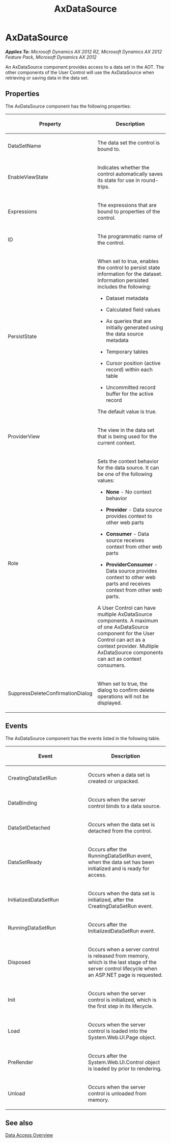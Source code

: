 ﻿---
title: AxDataSource
TOCTitle: AxDataSource
ms:assetid: b5fe28bc-a34c-4535-8a2f-c481a32c8b10
ms:mtpsurl: https://msdn.microsoft.com/en-us/library/Cc636502(v=AX.60)
ms:contentKeyID: 28119475
ms.date: 11/07/2012
mtps_version: v=AX.60
---

# AxDataSource 


_**Applies To:** Microsoft Dynamics AX 2012 R2, Microsoft Dynamics AX 2012 Feature Pack, Microsoft Dynamics AX 2012_

An AxDataSource component provides access to a data set in the AOT. The other components of the User Control will use the AxDataSource when retrieving or saving data in the data set.

## Properties

The AxDataSource component has the following properties:

<table>
<colgroup>
<col style="width: 50%" />
<col style="width: 50%" />
</colgroup>
<thead>
<tr class="header">
<th><p>Property</p></th>
<th><p>Description</p></th>
</tr>
</thead>
<tbody>
<tr class="odd">
<td><p>DataSetName</p></td>
<td><p>The data set the control is bound to.</p></td>
</tr>
<tr class="even">
<td><p>EnableViewState</p></td>
<td><p>Indicates whether the control automatically saves its state for use in round-trips.</p></td>
</tr>
<tr class="odd">
<td><p>Expressions</p></td>
<td><p>The expressions that are bound to properties of the control.</p></td>
</tr>
<tr class="even">
<td><p>ID</p></td>
<td><p>The programmatic name of the control.</p></td>
</tr>
<tr class="odd">
<td><p>PersistState</p></td>
<td><p>When set to true, enables the control to persist state information for the dataset. Information persisted includes the following:</p>
<ul>
<li><p>Dataset metadata</p></li>
<li><p>Calculated field values</p></li>
<li><p>Ax queries that are initially generated using the data source metadata</p></li>
<li><p>Temporary tables</p></li>
<li><p>Cursor position (active record) within each table</p></li>
<li><p>Uncommitted record buffer for the active record</p></li>
</ul>
<p>The default value is true.</p></td>
</tr>
<tr class="even">
<td><p>ProviderView</p></td>
<td><p>The view in the data set that is being used for the current context.</p></td>
</tr>
<tr class="odd">
<td><p>Role</p></td>
<td><p>Sets the context behavior for the data source. It can be one of the following values:</p>
<ul>
<li><p><strong>None</strong> - No context behavior</p></li>
<li><p><strong>Provider</strong> - Data source provides context to other web parts</p></li>
<li><p><strong>Consumer</strong> - Data source receives context from other web parts</p></li>
<li><p><strong>ProviderConsumer</strong> - Data source provides context to other web parts and receives context from other web parts.</p></li>
</ul>
<p>A User Control can have multiple AxDataSource components. A maximum of one AxDataSource component for the User Control can act as a context provider. Multiple AxDataSource components can act as context consumers.</p></td>
</tr>
<tr class="even">
<td><p>SuppressDeleteConfirmationDialog</p></td>
<td><p>When set to true, the dialog to confirm delete operations will not be displayed.</p></td>
</tr>
</tbody>
</table>


## Events

The AxDataSource component has the events listed in the following table.

<table>
<colgroup>
<col style="width: 50%" />
<col style="width: 50%" />
</colgroup>
<thead>
<tr class="header">
<th><p>Event</p></th>
<th><p>Description</p></th>
</tr>
</thead>
<tbody>
<tr class="odd">
<td><p>CreatingDataSetRun</p></td>
<td><p>Occurs when a data set is created or unpacked.</p></td>
</tr>
<tr class="even">
<td><p>DataBinding</p></td>
<td><p>Occurs when the server control binds to a data source.</p></td>
</tr>
<tr class="odd">
<td><p>DataSetDetached</p></td>
<td><p>Occurs when the data set is detached from the control.</p></td>
</tr>
<tr class="even">
<td><p>DataSetReady</p></td>
<td><p>Occurs after the RunningDataSetRun event, when the data set has been initialized and is ready for access.</p></td>
</tr>
<tr class="odd">
<td><p>InitializedDataSetRun</p></td>
<td><p>Occurs when the data set is initialized, after the CreatingDataSetRun event.</p></td>
</tr>
<tr class="even">
<td><p>RunningDataSetRun</p></td>
<td><p>Occurs after the InitializedDataSetRun event.</p></td>
</tr>
<tr class="odd">
<td><p>Disposed</p></td>
<td><p>Occurs when a server control is released from memory, which is the last stage of the server control lifecycle when an ASP.NET page is requested.</p></td>
</tr>
<tr class="even">
<td><p>Init</p></td>
<td><p>Occurs when the server control is initialized, which is the first step in its lifecycle.</p></td>
</tr>
<tr class="odd">
<td><p>Load</p></td>
<td><p>Occurs when the server control is loaded into the System.Web.UI.Page object.</p></td>
</tr>
<tr class="even">
<td><p>PreRender</p></td>
<td><p>Occurs after the System.Web.UI.Control object is loaded by prior to rendering.</p></td>
</tr>
<tr class="odd">
<td><p>Unload</p></td>
<td><p>Occurs when the server control is unloaded from memory.</p></td>
</tr>
</tbody>
</table>


## See also

[Data Access Overview](data-access-overview.md)

